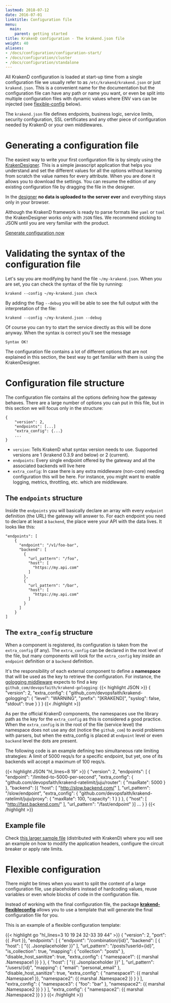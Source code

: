 ```yaml
---
lastmod: 2018-07-12
date: 2016-07-01
linktitle: Configuration file
menu:
  main:
    parent: getting started
title: KrakenD configuration - The krakend.json file
weight: 40
aliases:
- /docs/configuration/configuration-start/
- /docs/configuration/cluster
- /docs/configuration/standalone
---
```


All KrakenD configuration is loaded at start-up time from a single configuration file we usually refer to as `/etc/krakend/krakend.json` or just `krakend.json`. This is a convenient name for the documentation but the configuration file can have any path or name you want, or even be split into multiple configuration files with dynamic values where ENV vars can be injected (see [flexible-config](#flexible-configuration) below).

The `krakend.json` file defines endpoints, business logic, service limits, security configuration,
SSL certificates and any other piece of configuration needed by KrakenD or your own middlewares.

# Generating a configuration file
The easiest way to write your first configuration file is by simply using the [KrakenDesigner](http://designer.krakend.io/).
This is a simple javascript application that helps you understand
and set the different values for all the options without learning from scratch the value names for
every attribute. When you are done it allows you to download the settings.
You can resume the edition of any existing configuration file by dragging the file in the designer.

In the [designer](http://designer.krakend.io/) **no data is uploaded to the server ever** and everything stays only in your browser.

Although the KrakenD framework is ready to parse formats like `yaml` or `toml` the KrakenDesigner works only
with `JSON` files. We recommend sticking to JSON until you are very familiar with the product.


<a class="btn btn-primary btn-circle" href="http://designer.krakend.io/">Generate configuration now</a>

# Validating the syntax of the configuration file
Let's say you are modifying by hand the file `~/my-krakend.json`. When you are set, you can check the syntax of the file by running:

    krakend --config ~/my-krakend.json check

By adding the flag `--debug` you will be able to see the full output with the interpretation of the file:

    krakend --config ~/my-krakend.json --debug

Of course you can try to start the service directly as this will be done anyway. When the syntax is correct you'll see the message

    Syntax OK!

The configuration file contains a lot of different options that are not explained in this section, the best way to get familiar with them is using the KrakenDesigner.

# Configuration file structure
The configuration file contains all the options defining how the gateway behaves. There are a large number of options you can put in this file, but in this section we will focus only in the structure:

	{
	    "version": 2,
	    "endpoints": [...]
	    "extra_config": {...}
	    ...
	}

- `version`: Tells KrakenD what syntax version needs to use. Supported versions are 1 (krakend 0.3.9 and below) or 2 (current).
- `endpoints`: Every single endpoint offered by the gateway and all the associated backends will live here
- `extra_config`: In case there is any extra middleware (non-core) needing configuration this will be here. For instance, you might want to enable logging, metrics, throttling, etc. which are middleware.

## The `endpoints` structure
Inside the `endpoints` you will basically declare an array with every `endpoint` definition (the URL) the gateway will answer to. For each endpoint you need to declare at least a `backend`, the place were your API with the data lives. It looks like this:

	"endpoints": [
	    {
	      "endpoint": "/v1/foo-bar",
	      "backend": [
	        {
	          "url_pattern": "/foo",
	          "host": [
	            "https://my.api.com"
	          ]
	        },
	        {
	          "url_pattern": "/bar",
	          "host": [
	            "https://my.api.com"
	          ]
	        }
	      ]
	    }
  	]

## The `extra_config` structure
When a component is registered, its configuration is taken from the `extra_config` (if any). The `extra_config` can be declared in the root level of the file, but many components will look for the `extra_config` key inside an `endpoint` definition or a `backend` definition.

It's the responsibility of each external component to define a **namespace** that will be used as the key to retrieve the configuration. For instance, the [gologging middleware](https://github.com/devopsfaith/krakend-gologging) expects to find a key `github_com/devopsfaith/krakend-gologging`:
{{< highlight JSON >}}
{
	"version": 2,
	"extra_config": {
	    "github_com/devopsfaith/krakend-gologging": {
	      "level": "WARNING",
	      "prefix": "[KRAKEND]",
	      "syslog": false,
	      "stdout": true
	    }
	}
}
{{< /highlight >}}

As per the official KrakenD components, the namespaces use the library path as the key for the `extra_config` as this is considered a good practice. When the `extra_config` is in the root of the file (service level) the namespace does not use any dot (notice the `github_com`) to avoid problems with parsers, but when the extra_config is placed at `endpoint` level or even `backend` level the dots are present.

The following code is an example defining two simultaneous rate limiting strategies: A limit of 5000 reqs/s for a specific endpoint, but yet, one of its backends will accept a maximum of 100 reqs/s.

{{< highlight JSON "hl_lines=8 19" >}}
{
	"version": 2,
	"endpoints": [
	{
		"endpoint": "/limited-to-5000-per-second",
		"extra_config": {
			"github.com/devopsfaith/krakend-ratelimit/juju/router": {
				"maxRate": 5000
			}
		},
		"backend":
		[{
			"host": [
				"http://slow.backend.com/"
			],
			"url_pattern": "/slow/endpoint",
			"extra_config": {
				"github.com/devopsfaith/krakend-ratelimit/juju/proxy": {
					"maxRate": 100,
					"capacity": 1
				}
			}
		},
		{
			"host": [
				"http://fast.backend.com/"
			],
			"url_pattern": "/fast/endpoint"
		}]
		...
	}
}
{{< /highlight >}}
## Example file

Check [this larger sample file](https://github.com/devopsfaith/krakend-ce/blob/master/krakend.json) (distributed with KrakenD) where you will see an example on how to modify the application headers, configure the circuit breaker or apply rate limits.

# Flexible configuration
There might be times when you want to split the content of a large configuration file, use placeholders instead of hardcoding values, reuse variables or even whole blocks of code in the configuration file.

Instead of working with the final configuration file, the package **[krakend-flexibleconfig](https://github.com/devopsfaith/krakend-flexibleconfig)** allows you to use a template that will generate the final configuration file for you.

This is an example of a flexible configuration template:

{{< highlight go "hl_lines=3 10 19 24 32-33 39 44" >}}
{
    "version": 2,
    "port": {{ .Port }},
    "endpoints": [
        {
            "endpoint": "/combination/{id}",
            "backend": [
                {
                    "host": [
                        "{{ .Jsonplaceholder }}"
                    ],
                    "url_pattern": "/posts?userId={id}",
                    "is_collection": true,
                    "mapping": {
                        "collection": "posts"
                    },
                    "disable_host_sanitize": true,
                    "extra_config": {
                        "namespace1": {{ marshal .Namespace1 }}
                    }
                },
                {
                    "host": [
                        "{{ .Jsonplaceholder }}"
                    ],
                    "url_pattern": "/users/{id}",
                    "mapping": {
                        "email": "personal_email"
                    },
                    "disable_host_sanitize": true,
                    "extra_config": {
                        "namespace1": {{ marshal .Namespace1 }},
                        "namespace2": {{ marshal .Namespace2 }}
                    }
                }
            ],
            "extra_config": {
                "namespace3": { "foo": "bar" },
                "namespace2": {{ marshal .Namespace2 }}
            }
        }
    ],
    "extra_config": {
        "namespace2": {{ marshal .Namespace2 }}
    }
}
{{< /highlight >}}